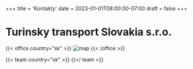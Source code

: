 +++
title = 'Kontakty'
date = 2023-01-01T08:00:00-07:00
draft = false
+++

# Turinsky transport Slovakia s.r.o.

{{< office country="sk" >}}
![map](map.png)
{{< /office >}}

{{< team country="sk" >}}
{{</ team >}}